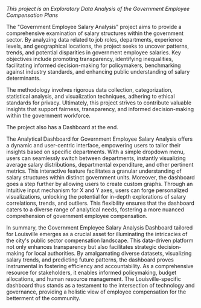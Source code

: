 *This project is an Exploratory Data Analysis of the Government Employee Compensation Plans*

The "Government Employee Salary Analysis" project aims to provide a comprehensive examination of salary structures within the government sector. By analyzing data related to job roles, departments, experience levels, and geographical locations, the project seeks to uncover patterns, trends, and potential disparities in government employee salaries. Key objectives include promoting transparency, identifying inequalities, facilitating informed decision-making for policymakers, benchmarking against industry standards, and enhancing public understanding of salary determinants.

The methodology involves rigorous data collection, categorization, statistical analysis, and visualization techniques, adhering to ethical standards for privacy. Ultimately, this project strives to contribute valuable insights that support fairness, transparency, and informed decision-making within the government workforce.



The project also has a Dashboard at the end.

The Analytical Dashboard for Government Employee Salary Analysis offers a dynamic and user-centric interface, empowering users to tailor their insights based on specific departments. With a simple dropdown menu, users can seamlessly switch between departments, instantly visualizing average salary distributions, departmental expenditure, and other pertinent metrics. This interactive feature facilitates a granular understanding of salary structures within distinct government units. Moreover, the dashboard goes a step further by allowing users to create custom graphs. Through an intuitive input mechanism for X and Y axes, users can forge personalized visualizations, unlocking the potential for in-depth explorations of salary correlations, trends, and outliers. This flexibility ensures that the dashboard caters to a diverse range of analytical needs, fostering a more nuanced comprehension of government employee compensation.


In summary, the Government Employee Salary Analysis Dashboard tailored for Louisville emerges as a crucial asset for illuminating the intricacies of the city's public sector compensation landscape. This data-driven platform not only enhances transparency but also facilitates strategic decision-making for local authorities. By amalgamating diverse datasets, visualizing salary trends, and predicting future patterns, the dashboard proves instrumental in fostering efficiency and accountability. As a comprehensive resource for stakeholders, it enables informed policymaking, budget allocations, and human resource management. The Louisville-specific dashboard thus stands as a testament to the intersection of technology and governance, providing a holistic view of employee compensation for the betterment of the community.
